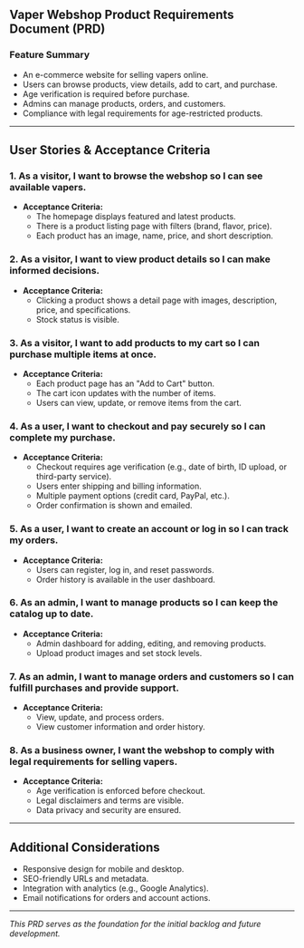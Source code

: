 ## Vaper Webshop Product Requirements Document (PRD)

### Feature Summary
- An e-commerce website for selling vapers online.
- Users can browse products, view details, add to cart, and purchase.
- Age verification is required before purchase.
- Admins can manage products, orders, and customers.
- Compliance with legal requirements for age-restricted products.

---

## User Stories & Acceptance Criteria

### 1. As a visitor, I want to browse the webshop so I can see available vapers.
- **Acceptance Criteria:**
  - The homepage displays featured and latest products.
  - There is a product listing page with filters (brand, flavor, price).
  - Each product has an image, name, price, and short description.

### 2. As a visitor, I want to view product details so I can make informed decisions.
- **Acceptance Criteria:**
  - Clicking a product shows a detail page with images, description, price, and specifications.
  - Stock status is visible.

### 3. As a visitor, I want to add products to my cart so I can purchase multiple items at once.
- **Acceptance Criteria:**
  - Each product page has an "Add to Cart" button.
  - The cart icon updates with the number of items.
  - Users can view, update, or remove items from the cart.

### 4. As a user, I want to checkout and pay securely so I can complete my purchase.
- **Acceptance Criteria:**
  - Checkout requires age verification (e.g., date of birth, ID upload, or third-party service).
  - Users enter shipping and billing information.
  - Multiple payment options (credit card, PayPal, etc.).
  - Order confirmation is shown and emailed.

### 5. As a user, I want to create an account or log in so I can track my orders.
- **Acceptance Criteria:**
  - Users can register, log in, and reset passwords.
  - Order history is available in the user dashboard.

### 6. As an admin, I want to manage products so I can keep the catalog up to date.
- **Acceptance Criteria:**
  - Admin dashboard for adding, editing, and removing products.
  - Upload product images and set stock levels.

### 7. As an admin, I want to manage orders and customers so I can fulfill purchases and provide support.
- **Acceptance Criteria:**
  - View, update, and process orders.
  - View customer information and order history.

### 8. As a business owner, I want the webshop to comply with legal requirements for selling vapers.
- **Acceptance Criteria:**
  - Age verification is enforced before checkout.
  - Legal disclaimers and terms are visible.
  - Data privacy and security are ensured.

---

## Additional Considerations
- Responsive design for mobile and desktop.
- SEO-friendly URLs and metadata.
- Integration with analytics (e.g., Google Analytics).
- Email notifications for orders and account actions.

---

*This PRD serves as the foundation for the initial backlog and future development.*